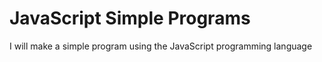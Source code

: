 # JavaScript Simple Programs
I will make a simple program using the JavaScript programming language
